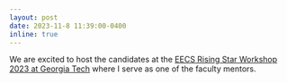 ```yaml
---
layout: post
date: 2023-11-8 11:39:00-0400
inline: true
---
```


We are excited to host the candidates at the <a href="https://eecsrisingstars2023.cc.gatech.edu">EECS Rising Star Workshop 2023 at Georgia Tech</a> where I serve as one of the faculty mentors.
 

